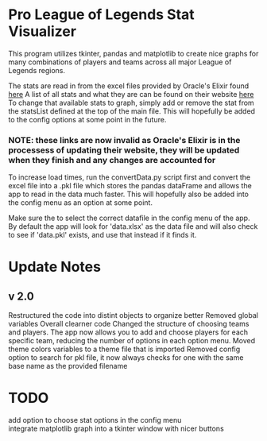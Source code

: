 # Pro League of Legends Stat Visualizer

This program utilizes tkinter, pandas and matplotlib to create nice graphs for many combinations of players and teams across all major League of Legends regions.

The stats are read in from the excel files provided by Oracle's Elixir found [here](https://oracleselixir.com/matchdata/)
A list of all stats and what they are can be found on their website [here](https://oracleselixir.com/matchdata/match-data-dictionary/)
To change that available stats to graph, simply add or remove the stat from the  statsList defined at the top of the main file. This will hopefully be added to the config options at some point in the future.
### NOTE: these links are now invalid as Oracle's Elixir is in the processess of updating their website, they will be updated when they finish and any changes are accounted for

To increase load times, run the convertData.py script first and convert the excel file into a .pkl file which stores the pandas dataFrame and allows the app to read in the data much faster. This will hopefully also be added into the config menu as an option at some point.

Make sure the to select the correct datafile in the config menu of the app. By default the app will look for 'data.xlsx' as the data file and will also check to see if 'data.pkl' exists, and use that instead if it finds it.

# Update Notes
## v 2.0
Restructured the code into distint objects to organize better
Removed global variables
Overall clearner code
Changed the structure of choosing teams and players. The app now allows you to add and choose players for each specific team, reducing the number of options in each option menu.
Moved theme colors variables to a theme file that is imported
Removed config option to search for pkl file, it now always checks for one with the same base name as the provided filename

# TODO
add option to choose stat options in the config menu                                                                
integrate matplotlib graph into a tkinter window with nicer buttons
